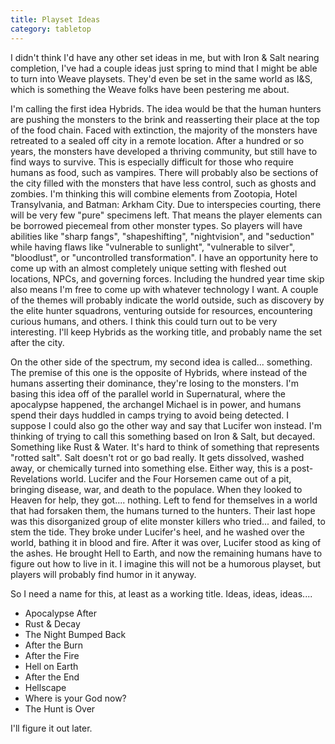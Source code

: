 ```yaml
---
title: Playset Ideas
category: tabletop
---
```

I didn't think I'd have any other set ideas in me, but with Iron & Salt nearing completion, I've had a couple ideas just spring to mind that I might be able to turn into Weave playsets. They'd even be set in the same world as I&S, which is something the Weave folks have been pestering me about.

I'm calling the first idea Hybrids. The idea would be that the human hunters are pushing the monsters to the brink and reasserting their place at the top of the food chain. Faced with extinction, the majority of the monsters have retreated to a sealed off city in a remote location. After a hundred or so years, the monsters have developed a thriving community, but still have to find ways to survive. This is especially difficult for those who require humans as food, such as vampires. There will probably also be sections of the city filled with the monsters that have less control, such as ghosts and zombies. I'm thinking this will combine elements from Zootopia, Hotel Transylvania, and Batman: Arkham City. Due to interspecies courting, there will be very few "pure" specimens left. That means the player elements can be borrowed piecemeal from other monster types. So players will have abilities like "sharp fangs", "shapeshifting", "nightvision", and "seduction" while having flaws like "vulnerable to sunlight", "vulnerable to silver", "bloodlust", or "uncontrolled transformation". I have an opportunity here to come up with an almost completely unique setting with fleshed out locations, NPCs, and governing forces. Including the hundred year time skip also means I'm free to come up with whatever technology I want. A couple of the themes will probably indicate the world outside, such as discovery by the elite hunter squadrons, venturing outside for resources, encountering curious humans, and others. I think this could turn out to be very interesting. I'll keep Hybrids as the working title, and probably name the set after the city.

On the other side of the spectrum, my second idea is called... something. The premise of this one is the opposite of Hybrids, where instead of the humans asserting their dominance, they're losing to the monsters. I'm basing this idea off of the parallel world in Supernatural, where the apocalypse happened, the archangel Michael is in power, and humans spend their days huddled in camps trying to avoid being detected. I suppose I could also go the other way and say that Lucifer won instead. I'm thinking of trying to call this something based on Iron & Salt, but decayed. Something like Rust & Water. It's hard to think of something that represents "rotted salt". Salt doesn't rot or go bad really. It gets dissolved, washed away, or chemically turned into something else. Either way, this is a post-Revelations world. Lucifer and the Four Horsemen came out of a pit, bringing disease, war, and death to the populace. When they looked to Heaven for help, they got.... nothing. Left to fend for themselves in a world that had forsaken them, the humans turned to the hunters. Their last hope was this disorganized group of elite monster killers who tried... and failed, to stem the tide. They broke under Lucifer's heel, and he washed over the world, bathing it in blood and fire. After it was over, Lucifer stood as king of the ashes. He brought Hell to Earth, and now the remaining humans have to figure out how to live in it. I imagine this will not be a humorous playset, but players will probably find humor in it anyway.

So I need a name for this, at least as a working title. Ideas, ideas, ideas....
* Apocalypse After
* Rust & Decay
* The Night Bumped Back
* After the Burn
* After the Fire
* Hell on Earth
* After the End
* Hellscape
* Where is your God now?
* The Hunt is Over

I'll figure it out later.
